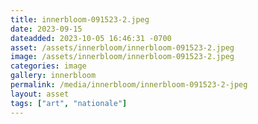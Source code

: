 ```yaml
---
title: innerbloom-091523-2.jpeg
date: 2023-09-15
dateadded: 2023-10-05 16:46:31 -0700
asset: /assets/innerbloom/innerbloom-091523-2.jpeg
image: /assets/innerbloom/innerbloom-091523-2.jpeg
categories: image
gallery: innerbloom
permalink: /media/innerbloom/innerbloom-091523-2-jpeg
layout: asset
tags: ["art", "nationale"]
--- 
```

